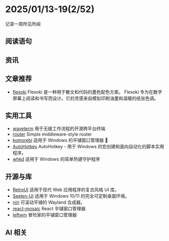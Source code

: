 # 2025/01/13-19(2/52)

记录一周所见所闻

## 阅读语句



## 资讯


## 文章推荐


- [flexoki](https://github.com/kepano/flexoki) Flexoki 是一种用于散文和代码的墨色配色方案。 Flexoki 专为在数字屏幕上阅读和书写而设计。它的灵感来自模拟印刷油墨和温暖的纸张色调。

## 实用工具

- [waveterm](https://github.com/wavetermdev/waveterm) 用于无缝工作流程的开源跨平台终端
- [router](https://github.com/pillarjs/router) Simple middleware-style router
- [komorebi](https://github.com/LGUG2Z/komorebi) 适用于 Windows 的平铺窗口管理器 🍉
- [AutoHotkey](https://github.com/AutoHotkey/AutoHotkey) AutoHotkey - 用于 Windows 的宏创建和面向自动化的脚本实用程序。
- [whkd](https://github.com/LGUG2Z/whkd) 适用于 Windows 的简单热键守护程序

## 开源与库

- [RetroUI](https://github.com/Logging-Stuff/RetroUI) 适用于现代 Web 应用程序的复古风格 UI 库。
- [Seelen-UI](https://github.com/eythaann/Seelen-UI) 适用于 Windows 10/11 的完全可定制桌面环境。
- [niri](https://github.com/YaLTeR/niri) 可滚动平铺的 Wayland 合成器。
- [react-mosaic](https://github.com/nomcopter/react-mosaic) React 平铺窗口管理器
- [leftwm](https://github.com/leftwm/leftwm) 冒险家的平铺窗口管理器


## AI 相关

